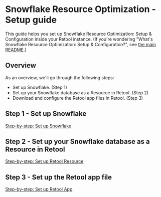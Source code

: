 # Snowflake Resource Optimization - Setup guide

This guide helps you set up Snowflake Resource Optimization: Setup & Configuration inside your Retool instance. (If you're wondering "What's Snowflake Resource Optimization: Setup & Configuration?", see [the main README](../README.md).)

## Overview
As an overview, we'll go through the following steps:

* Set up Snowflake. (Step 1)
* Set up your Snowflake database as a Resource in Retool. (Step 2)
* Download and configure the Retool app files in Retool. (Step 3)

## Step 1 - Set up Snowflake
[Step-by-step: Set up Snowflake](./set-up-snowflake.md)

## Step 2 - Set up your Snowflake database as a Resource in Retool
[Step-by-step: Set up Retool Resource](./set-up-retool-resource.md)

## Step 3 - Set up the Retool app file
[Step-by-step: Set up Retool App](./set-up-retool-app.md)
